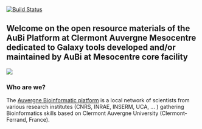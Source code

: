 [![Build Status](https://travis-ci.org/github/mesocentre-clermont-auvergne/galaxy-tools.svg?branch=master)](https://travis-ci.org/github/mesocentre-clermont-auvergne/galaxy-tools)

## Welcome on the open resource materials of the AuBi Platform at Clermont Auvergne Mesocentre dedicated to Galaxy tools developed and/or maintained by AuBi at Mesocentre core facility

![](https://mesocentre.uca.fr/medias/photo/logoaubi-2019minus_1553844844490-jpg?ID_FICHE=41175)


### Who are we?

The [Auvergne Bioinformatic platform](https://mesocentre.uca.fr/projets-associes/plateforme-aubi/) is a local network of scientists from various research institutes (CNRS, INRAE, INSERM, UCA, ... ) gathering Bioinformatics skills based on Clermont Auvergne University (Clermont-Ferrand, France).
